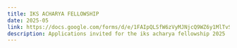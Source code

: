 ```yaml
---
title: IKS ACHARYA FELLOWSHIP
date: 2025-05
link: https://docs.google.com/forms/d/e/1FAIpQLSfW6zVyMJNjcQ9WZ6y1MlTvSQemLwQldQpv9NDIdNk5gkI0eg/viewform
description: Applications invited for the iks acharya fellowship 2025
---
```

